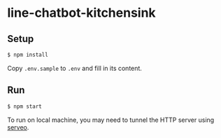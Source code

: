 # line-chatbot-kitchensink

## Setup

```bash
$ npm install
```

Copy `.env.sample` to `.env` and fill in its content.

## Run

```bash
$ npm start
```

To run on local machine, you may need to tunnel the HTTP server using [serveo](https://serveo.net/).
